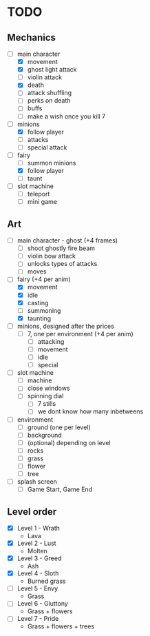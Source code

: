 # TODO

## Mechanics

- [ ] main character
  - [x] movement
  - [x] ghost light attack
  - [ ] violin attack
  - [x] death
  - [ ] attack shuffling
  - [ ] perks on death
  - [ ] buffs
  - [ ] make a wish once you kill 7
- [ ] minions
  - [x] follow player
  - [ ] attacks
  - [ ] special attack
- [ ] fairy
  - [ ] summon minions
  - [x] follow player
  - [ ] taunt
- [ ] slot machine
  - [ ] teleport
  - [ ] mini game

## Art

- [ ] main character - ghost (+4 frames)
  - [ ] shoot ghostly fire beam
  - [ ] violin bow attack
  - [ ] unlocks types of attacks
  - [ ] moves
- [ ] fairy (+4 per anim)
  - [x] movement
  - [x] idle
  - [x] casting
  - [ ] summoning
  - [x] taunting
- [ ] minions, designed after the prices
  - [ ] 7, one per environment (+4 per anim)
    - [ ] attacking
    - [ ] movement
    - [ ] idle
    - [ ] special
- [ ] slot machine
  - [ ] machine
  - [ ] close windows
  - [ ] spinning dial
    - [ ] 7 stills
    - [ ] we dont know how many inbetweens
- [ ] environment
  - [ ] ground (one per level)
  - [ ] background
  - [ ] (optional) depending on level
  - [ ] rocks
  - [ ] grass
  - [ ] flower
  - [ ] tree
- [ ] splash screen
  - [ ] Game Start, Game End

## Level order

- [X] Level 1 - Wrath
  - Lava
- [X] Level 2 - Lust
  - Molten
- [X] Level 3 - Greed
  - Ash
- [X] Level 4 - Sloth
  - Burned grass
- [ ] Level 5 - Envy
  - Grass
- [ ] Level 6 - Gluttony
  - Grass + flowers
- [ ] Level 7 - Pride
  - Grass + flowers + trees


